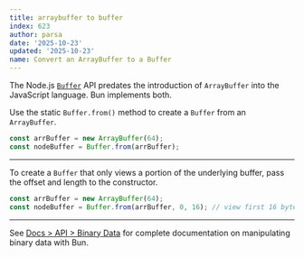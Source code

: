 ```yaml
---
title: arraybuffer to buffer
index: 623
author: parsa
date: '2025-10-23'
updated: '2025-10-23'
name: Convert an ArrayBuffer to a Buffer
---
```


The Node.js [`Buffer`](https://nodejs.org/api/buffer.html) API predates the introduction of `ArrayBuffer` into the JavaScript language. Bun implements both.

Use the static `Buffer.from()` method to create a `Buffer` from an `ArrayBuffer`.

```ts
const arrBuffer = new ArrayBuffer(64);
const nodeBuffer = Buffer.from(arrBuffer);
```

---

To create a `Buffer` that only views a portion of the underlying buffer, pass the offset and length to the constructor.

```ts
const arrBuffer = new ArrayBuffer(64);
const nodeBuffer = Buffer.from(arrBuffer, 0, 16); // view first 16 bytes
```

---

See [Docs > API > Binary Data](https://bun.sh/docs/api/binary-data#conversion) for complete documentation on manipulating binary data with Bun.

